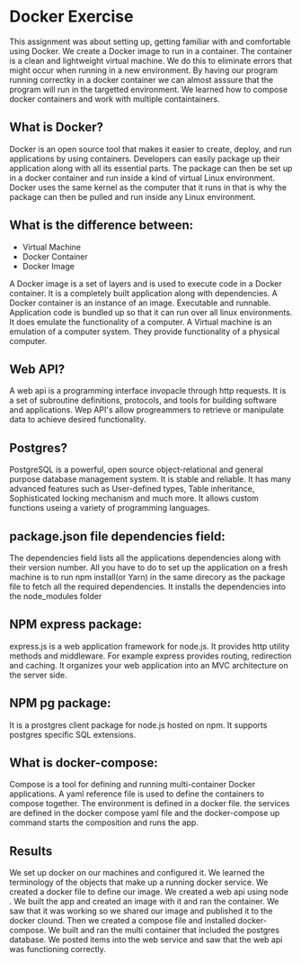 # Docker Exercise
This assignment was about setting up, getting familiar with and comfortable using Docker. We create a Docker image to run in a container.
The container is a clean and lightweight virtual machine. We do this to eliminate errors that might occur when running in a new environment. By having our program running correctky in a docker container we can almost asssure that the program will run in the targetted environment. We learned how to compose docker containers and work with  multiple containtainers.

## What is Docker?
Docker is an open source tool that makes it easier to create, deploy, and run applications by using containers. Developers can easily package up their application along with all its essential parts. The package can then be set up in a docker container and run inside a kind of virtual Linux environment. Docker uses the same kernel as the computer that it runs in that is why the package can then be pulled and run inside any Linux environment.

## What is the difference between:
* Virtual Machine
* Docker Container
* Docker Image

A Docker image is a set of layers and is used to execute code in a Docker container. It is a completely built application along with dependencies.
A Docker container is an instance of an image. Executable and runnable. Application code is bundled up so that it can run over all linux environments. It does emulate the functionality of a computer.
A Virtual machine is an emulation of a computer system. They provide functionality of a physical computer.

## Web API?
A web api is a programming interface invopacle through http requests. It is a set of subroutine definitions, protocols, and tools for building software and applications. Wep API's allow progreammers to retrieve or manipulate data to achieve desired functionality.

## Postgres?
PostgreSQL is a powerful, open source object-relational and general purpose database management system. It is stable and reliable. It has many advanced features such as User-defined types, Table inheritance, Sophisticated locking mechanism and much more. It allows custom functions useing a variety of programming languages. 

## package.json file dependencies field:
The dependencies field lists all the applications dependencies along with their version number. All you have to do to set up the application on a fresh machine is to run npm install(or Yarn) in the same direcory as the package file to fetch all the required dependencies. It installs the dependencies into the node_modules folder 
## NPM express package:
express.js is a web application framework for node.js. It provides http utility methods and middleware. For example express provides routing, redirection and caching. It organizes your web application into an MVC architecture on the server side.

## NPM pg package:
It is a prostgres client package for node.js hosted on npm. It supports postgres specific SQL extensions.

## What is docker-compose:
Compose is a tool for defining and running multi-container Docker applications. A yaml reference file is used to define the containers to compose together. The environment is defined in a docker file. the services are defined in the docker compose yaml file and the docker-compose up command starts the composition and runs the app.

## Results
We set up docker on our machines and configured it. We learned the terminology of the objects that make up a running docker service. We created a docker file to define our image. We created a web api using node . We built the app and created an image with it and ran the container. We saw that it was working so we shared our image and published it to the docker clound. Then we created a compose file and installed docker-compose. We built and ran the multi container that included the postgres database. We posted items into the web service and saw that the web api was functioning correctly.